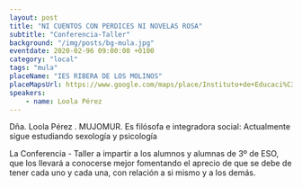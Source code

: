 ```yaml
---
layout: post
title: "NI CUENTOS CON PERDICES NI NOVELAS ROSA"
subtitle: "Conferencia-Taller"
background: "/img/posts/bg-mula.jpg"
eventdate: 2020-02-96 09:00:00 +0100
category: "local"
tags: "mula"
placeName: "IES RIBERA DE LOS MOLINOS"
placeMapsUrl: https://www.google.com/maps/place/Instituto+de+Educaci%C3%B3n+Secundaria+Ies+Ribera+de+los+Molinos/@38.041546,-1.4990712,15z/data=!4m2!3m1!1s0x0:0x81a347ea4d70195d?sa=X&ved=2ahUKEwifgp317efmAhVfDmMBHSjUB5UQ_BIwDXoECAkQCA
speakers:
    - name: Loola Pérez
---
```

 Dña. Loola Pérez . MUJOMUR. Es filósofa e integradora social: Actualmente sigue estudiando  sexología y psicología 

La Conferencia - Taller a impartir a los alumnos y alumnas de 3º de ESO, que los llevará a conocerse mejor fomentando el aprecio de que se debe de tener cada uno y cada una, con relación a si mismo y a los demás.
